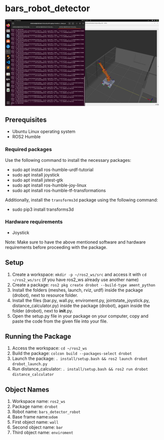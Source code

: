 # bars_robot_detector
![Image Alt Text](./asset/bars_detector.jpeg)
## Prerequisites
- Ubuntu Linux operating system
- ROS2 Humble
### Required packages
Use the following command to install the necessary packages:
- sudo apt install ros-humble-urdf-tutorial
- sudo apt install joystick
- sudo apt install jstest-gtk
- sudo apt install ros-humble-joy-linux
- sudo apt install ros-humble-tf-transformations

Additionally, install the `transforms3d` package using the following command:
- sudo pip3 install transforms3d

### Hardware requirements
- Joystick

Note: Make sure to have the above mentioned software and hardware requirements before proceeding with the package.

## Setup
1. Create a workspace: `mkdir -p ~/ros2_ws/src` and access it with `cd ~/ros2_ws/src` (if you have ros2_ws already use another name)
2. Create a package: `ros2 pkg create drobot --build-type ament_python`
3. Install the folders (meshes, launch, rviz, urdf) inside the package (drobot), next to resource folder.
4. Install the files (bar.py, wall.py, enviroment.py, jointstate_joystick.py, distance_calculator.py) inside the package (drobot), again inside the folder (drobot), next to __init__.py.
5. Open the setup.py file in your package on your computer, copy and paste the code from the given file into your file.

## Running the Package
1. Access the workspace: `cd ~/ros2_ws`
2. Build the package: `colcon build --packages-select drobot`
3. Launch the package: `. install/setup.bash && ros2 launch drobot drobot_launch.py`
4. Run distance_calculator: `. install/setup.bash && ros2 run drobot distance_calculator`

## Object Names
1. Workspace name: `ros2_ws`
2. Package name: `drobot`
3. Robot name: `bars_detector_robot`
4. Base frame name:`odom`
5. First object name: `wall`
6. Second object name: `bar`
7. Third object name: `enviroment`

